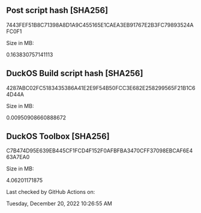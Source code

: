 ## **Post script hash [SHA256]**































7443FEF51B8C71398A8D1A9C455165E1CAEA3EB91767E2B3FC79893524AFC0F1































Size in MB:































0.163830757141113















































## **DuckOS Build script hash [SHA256]**















4287ABC02FC5183435386A41E2E9F54B50FCC3E682E258299565F21B1C64D44A























Size in MB:







0.00950908660888672











## **DuckOS Toolbox [SHA256]**



C7B474D95E639EB445CF1FCD4F152F0AFBFBA3470CFF37098EBCAF6E463A7EA0





Size in MB:

4.06201171875



Last checked by GitHub Actions on:

Tuesday, December 20, 2022 10:26:55 AM

